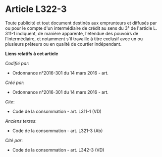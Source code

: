 # Article L322-3

Toute publicité et tout document destinés aux emprunteurs et diffusés par ou pour le compte d'un intermédiaire de crédit au
sens du 3° de l'article L. 311-1 indiquent, de manière apparente, l'étendue des pouvoirs de l'intermédiaire, et notamment
s'il travaille à titre exclusif avec un ou plusieurs prêteurs ou en qualité de courtier indépendant.

**Liens relatifs à cet article**

_Codifié par_:

  - Ordonnance n°2016-301 du 14 mars 2016 - art.

_Créé par_:

  - Ordonnance n°2016-301 du 14 mars 2016 - art.

_Cite_:

  - Code de la consommation - art. L311-1 (VD)

_Anciens textes_:

  - Code de la consommation - art. L321-3 (Ab)

_Cité par_:

  - Code de la consommation - art. L342-3 (VD)
